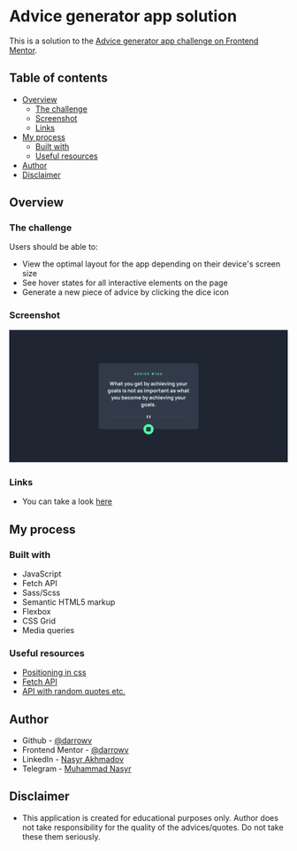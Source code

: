 # Advice generator app solution

This is a solution to the [Advice generator app challenge on Frontend Mentor](https://www.frontendmentor.io/challenges/advice-generator-app-QdUG-13db).

## Table of contents

- [Overview](#overview)
  - [The challenge](#the-challenge)
  - [Screenshot](#screenshot)
  - [Links](#links)
- [My process](#my-process)
  - [Built with](#built-with)
  - [Useful resources](#useful-resources)
- [Author](#author)
- [Disclaimer](#disclaimer)


## Overview

### The challenge

Users should be able to:

- View the optimal layout for the app depending on their device's screen size
- See hover states for all interactive elements on the page
- Generate a new piece of advice by clicking the dice icon

### Screenshot

![](./screenshot.png)

### Links

- You can take a look [here](https://darrowv.github.io/advice-generator-app)

## My process

### Built with

- JavaScript
- Fetch API
- Sass/Scss
- Semantic HTML5 markup
- Flexbox
- CSS Grid
- Media queries

### Useful resources

- [Positioning in css](https://www.w3schools.com/css/css_positioning.asp)
- [Fetch API](https://developer.mozilla.org/en-US/docs/Web/API/Fetch_API/Using_Fetch)
- [API with random quotes etc.](https://github.com/lukePeavey/quotable)

## Author

- Github - [@darrowv](https://github.com/darrowv)
- Frontend Mentor - [@darrowv](https://www.frontendmentor.io/profile/darrowv)
- LinkedIn - [Nasyr Akhmadov](https://linkedin.com/in/darrowv)
- Telegram - [Muhammad Nasyr](https://t.me/m_nasyr)

## Disclaimer

- This application is created for educational purposes only. Author does not take responsibility for the quality of the advices/quotes. Do not take these them seriously.